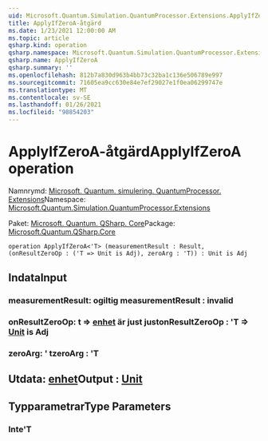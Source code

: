 ```yaml
---
uid: Microsoft.Quantum.Simulation.QuantumProcessor.Extensions.ApplyIfZeroA
title: ApplyIfZeroA-åtgärd
ms.date: 1/23/2021 12:00:00 AM
ms.topic: article
qsharp.kind: operation
qsharp.namespace: Microsoft.Quantum.Simulation.QuantumProcessor.Extensions
qsharp.name: ApplyIfZeroA
qsharp.summary: ''
ms.openlocfilehash: 812b7a830d963b4bb73c32ba1c136e506789e997
ms.sourcegitcommit: 71605ea9cc630e84e7ef29027e1f0ea06299747e
ms.translationtype: MT
ms.contentlocale: sv-SE
ms.lasthandoff: 01/26/2021
ms.locfileid: "98854203"
---
```

# <a name="applyifzeroa-operation"></a><span data-ttu-id="cd1b2-102">ApplyIfZeroA-åtgärd</span><span class="sxs-lookup"><span data-stu-id="cd1b2-102">ApplyIfZeroA operation</span></span>

<span data-ttu-id="cd1b2-103">Namnrymd: [Microsoft. Quantum. simulering. QuantumProcessor. Extensions](xref:Microsoft.Quantum.Simulation.QuantumProcessor.Extensions)</span><span class="sxs-lookup"><span data-stu-id="cd1b2-103">Namespace: [Microsoft.Quantum.Simulation.QuantumProcessor.Extensions](xref:Microsoft.Quantum.Simulation.QuantumProcessor.Extensions)</span></span>

<span data-ttu-id="cd1b2-104">Paket: [Microsoft. Quantum. QSharp. Core](https://nuget.org/packages/Microsoft.Quantum.QSharp.Core)</span><span class="sxs-lookup"><span data-stu-id="cd1b2-104">Package: [Microsoft.Quantum.QSharp.Core](https://nuget.org/packages/Microsoft.Quantum.QSharp.Core)</span></span>




```qsharp
operation ApplyIfZeroA<'T> (measurementResult : Result, (onResultZeroOp : ('T => Unit is Adj), zeroArg : 'T)) : Unit is Adj
```


## <a name="input"></a><span data-ttu-id="cd1b2-105">Indata</span><span class="sxs-lookup"><span data-stu-id="cd1b2-105">Input</span></span>

### <a name="measurementresult--__invalidresult__"></a><span data-ttu-id="cd1b2-106">measurementResult: __ogiltig <Result>__</span><span class="sxs-lookup"><span data-stu-id="cd1b2-106">measurementResult : __invalid<Result>__</span></span>




### <a name="onresultzeroop--t--unit--is-adj"></a><span data-ttu-id="cd1b2-107">onResultZeroOp: t => [enhet](xref:microsoft.quantum.lang-ref.unit)  är just just</span><span class="sxs-lookup"><span data-stu-id="cd1b2-107">onResultZeroOp : 'T => [Unit](xref:microsoft.quantum.lang-ref.unit)  is Adj</span></span>




### <a name="zeroarg--t"></a><span data-ttu-id="cd1b2-108">zeroArg: ' t</span><span class="sxs-lookup"><span data-stu-id="cd1b2-108">zeroArg : 'T</span></span>





## <a name="output--unit"></a><span data-ttu-id="cd1b2-109">Utdata: [enhet](xref:microsoft.quantum.lang-ref.unit)</span><span class="sxs-lookup"><span data-stu-id="cd1b2-109">Output : [Unit](xref:microsoft.quantum.lang-ref.unit)</span></span>



## <a name="type-parameters"></a><span data-ttu-id="cd1b2-110">Typparametrar</span><span class="sxs-lookup"><span data-stu-id="cd1b2-110">Type Parameters</span></span>

### <a name="t"></a><span data-ttu-id="cd1b2-111">Inte</span><span class="sxs-lookup"><span data-stu-id="cd1b2-111">'T</span></span>

